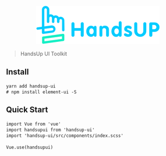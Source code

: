 <p align="center">
  <img src="/src/assets/handsup-logo.svg">
</p>

> HandsUp UI Toolkit

## Install
```shell
yarn add handsup-ui
# npm install element-ui -S
```

## Quick Start
```shell
import Vue from 'vue'
import handsupui from 'handsup-ui'
import 'handsup-ui/src/components/index.scss'

Vue.use(handsupui)
```
